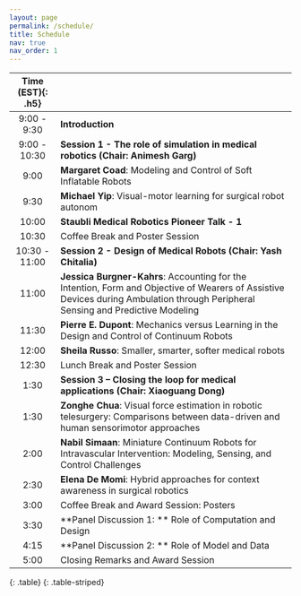 ```yaml
---
layout: page
permalink: /schedule/
title: Schedule
nav: true
nav_order: 1
---
```



| **Time (EST)**{: .h5} |  |
| :-----:   | :----- |
| 9:00 - 9:30 | **Introduction** |
| 9:00 - 10:30| **Session 1 - The role of simulation in medical robotics (Chair: Animesh Garg)**|
| 9:00 | **Margaret Coad**: Modeling and Control of Soft Inflatable Robots |
| 9:30 | **Michael Yip**: Visual-motor learning for surgical robot autonom |
| 10:00 | **Staubli Medical Robotics Pioneer Talk - 1**|
| 10:30 | Coffee Break and Poster Session|
| 10:30 - 11:00| **Session 2 - Design of Medical Robots (Chair: Yash Chitalia)** |
| 11:00 | **Jessica Burgner-Kahrs**: Accounting for the Intention, Form and Objective of Wearers of Assistive Devices during Ambulation through Peripheral Sensing and Predictive Modeling |
| 11:30 | **Pierre E. Dupont**: Mechanics versus Learning in the Design and Control of Continuum Robots|
| 12:00 | **Sheila Russo**: Smaller, smarter, softer medical robots|
| 12:30 | Lunch Break and Poster Session|
| 1:30 | **Session 3 – Closing the loop for medical applications (Chair: Xiaoguang Dong)** |
| 1:30 | **Zonghe Chua**: Visual force estimation in robotic telesurgery: Comparisons between data-driven and human sensorimotor approaches |
| 2:00 | **Nabil Simaan**: Miniature Continuum Robots for Intravascular Intervention: Modeling, Sensing, and Control Challenges |
| 2:30 | **Elena De Momi**: Hybrid approaches for context awareness in surgical robotics |
| 3:00 | Coffee Break and Award Session: Posters|
| 3:30 | **Panel Discussion 1: ** Role of Computation and Design |
| 4:15 | **Panel Discussion 2: ** Role of Model and Data |
| 5:00 | Closing Remarks and Award Session |
{: .table}
{: .table-striped}



